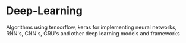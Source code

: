 # Deep-Learning
Algorithms using tensorflow, keras for implementing neural networks, RNN's, CNN's, GRU's and other deep learning models and frameworks
